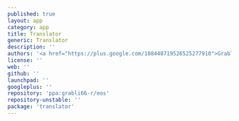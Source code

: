 ```yaml
---
published: true
layout: app
category: app
title: Translator
generic: Translator
description: ''
authors: '<a href="https://plus.google.com/108440719526525277910">Grabli66</a>'
license: ''
web: ''
github: ''
launchpad: ''
googleplus: ''
repository: 'ppa:grabli66-r/eos'
repository-unstable: ''
package: 'translator'
---
```

